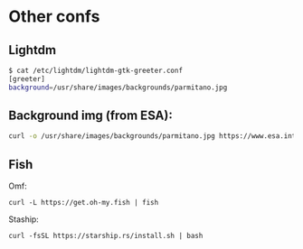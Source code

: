 # Other confs

## Lightdm

```bash
$ cat /etc/lightdm/lightdm-gtk-greeter.conf
[greeter]
background=/usr/share/images/backgrounds/parmitano.jpg
```


## Background img (from ESA):

```bash
curl -o /usr/share/images/backgrounds/parmitano.jpg https://www.esa.int/var/esa/storage/images/esa_multimedia/images/2013/07/columbus_is_visible_in_the_reflection/12941691-4-eng-GB/Columbus_is_visible_in_the_reflection.jpg
```

## Fish

Omf:
```
curl -L https://get.oh-my.fish | fish
```

Staship:
```
curl -fsSL https://starship.rs/install.sh | bash
```

